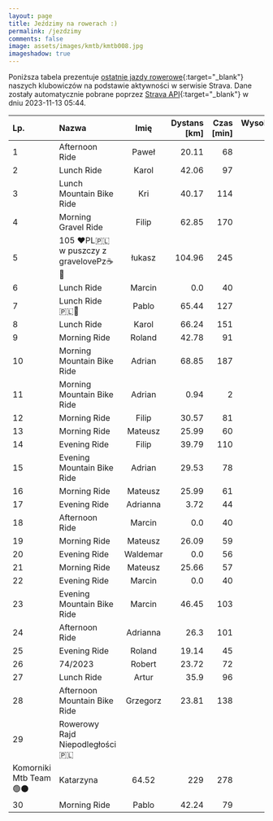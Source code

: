 ```yaml
---
layout: page
title: Jeździmy na rowerach :)
permalink: /jezdzimy
comments: false
image: assets/images/kmtb/kmtb008.jpg
imageshadow: true
---
```


Poniższa tabela prezentuje [ostatnie jazdy rowerowe](https://www.strava.com/clubs/336381){:target="_blank"} naszych klubowiczów na podstawie aktywności w serwisie Strava. Dane zostały automatycznie pobrane poprzez [Strava API](https://developers.strava.com/docs/reference/#api-Clubs-getClubActivitiesById){:target="_blank"} w dniu 2023-11-13 05:44.

Lp. | Nazwa | Imię | Dystans [km] | Czas [min] | Wysokość [m]
:--- | :--- | :---: | ---: | ---: | ---:
1|Afternoon Ride|Paweł|20.11|68|119
2|Lunch Ride|Karol|42.06|97|133
3|Lunch Mountain Bike Ride|Kri|40.17|114|309
4|Morning Gravel Ride|Filip|62.85|170|349
5|105 ❤️PL🇵🇱 w puszczy z gravelovePz☕🍂|łukasz|104.96|245|605
6|Lunch Ride|Marcin|0.0|40|
7|Lunch Ride 🇵🇱🥐|Pablo|65.44|127|273
8|Lunch Ride|Karol|66.24|151|226
9|Morning Ride|Roland|42.78|91|153
10|Morning Mountain Bike Ride|Adrian|68.85|187|204
11|Morning Mountain Bike Ride|Adrian|0.94|2|1
12|Morning Ride|Filip|30.57|81|114
13|Morning Ride|Mateusz|25.99|60|62
14|Evening Ride|Filip|39.79|110|165
15|Evening Mountain Bike Ride|Adrian|29.53|78|56
16|Morning Ride|Mateusz|25.99|61|72
17|Evening Ride|Adrianna|3.72|44|35
18|Afternoon Ride|Marcin|0.0|40|
19|Morning Ride|Mateusz|26.09|59|68
20|Evening Ride|Waldemar|0.0|56|
21|Morning Ride|Mateusz|25.66|57|70
22|Evening Ride|Marcin|0.0|40|
23|Evening Mountain Bike Ride|Marcin|46.45|103|160
24|Afternoon Ride|Adrianna|26.3|101|264
25|Evening Ride|Roland|19.14|45|
26|74/2023|Robert|23.72|72|84
27|Lunch Ride|Artur|35.9|96|185
28|Afternoon Mountain Bike Ride|Grzegorz|23.81|138|130
29|Rowerowy Rajd Niepodległości 🇵🇱
Komorniki Mtb Team 🟢⚫|Katarzyna|64.52|229|278
30|Morning Ride|Pablo|42.24|79|147
